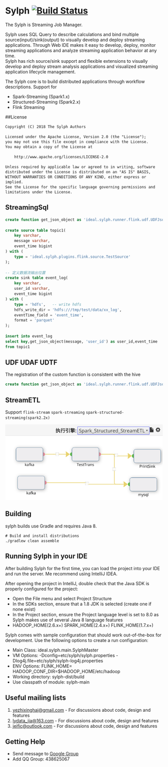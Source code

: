 # Sylph [![Build Status](http://img.shields.io/travis/harbby/sylph.svg?style=flat&branch=master)](https://travis-ci.org/harbby/sylph)
The Sylph is Streaming Job Manager. 

Sylph uses SQL Query to describe calculations and bind multiple source(input)/sink(output) to visually develop and deploy streaming applications.
Through Web IDE makes it easy to develop, deploy, monitor streaming applications and analyze streaming application behavior at any time.  
Sylph has rich source/sink support and flexible extensions to visually develop and deploy stream analysis applications and visualized streaming application lifecycle management.

The Sylph core is to build distributed applications through workflow descriptions.
Support for 
* Spark-Streaming (Spark1.x)
* Structured-Streaming (Spark2.x)
* Flink Streaming

##License
```
Copyright (C) 2018 The Sylph Authors

Licensed under the Apache License, Version 2.0 (the "License");
you may not use this file except in compliance with the License.
You may obtain a copy of the License at

    http://www.apache.org/licenses/LICENSE-2.0

Unless required by applicable law or agreed to in writing, software
distributed under the License is distributed on an "AS IS" BASIS,
WITHOUT WARRANTIES OR CONDITIONS OF ANY KIND, either express or implied.
See the License for the specific language governing permissions and
limitations under the License.
```

## StreamingSql
```sql
create function get_json_object as 'ideal.sylph.runner.flink.udf.UDFJson';

create source table topic1(
    key varchar,
    message varchar,
    event_time bigint
) with (
    type = 'ideal.sylph.plugins.flink.source.TestSource'
);

-- 定义数据流输出位置
create sink table event_log(
    key varchar,
    user_id varchar,
    event_time bigint
) with (
    type = 'hdfs',   -- write hdfs
    hdfs_write_dir = 'hdfs:///tmp/test/data/xx_log',
    eventTime_field = 'event_time',
    format = 'parquet'
);

insert into event_log
select key,get_json_object(message, 'user_id') as user_id,event_time 
from topic1
```

## UDF UDAF UDTF
The registration of the custom function is consistent with the hive
```sql
create function get_json_object as 'ideal.sylph.runner.flink.udf.UDFJson';
```

## StreamETL 
Support `flink-stream` `spark-streaming` `spark-structured-streaming(spark2.2x)`

[![loading...](https://raw.githubusercontent.com/harbby/harbby.github.io/master/logo/sylph/job_flow.png)](https://travis-ci.org/harbby/sylph)


## Building
sylph builds use Gradle and requires Java 8.
```
# Build and install distributions
./gradlew clean assemble
```
## Running Sylph in your IDE
After building Sylph for the first time, you can load the project into your IDE and run the server. Me recommend using IntelliJ IDEA.

After opening the project in IntelliJ, double check that the Java SDK is properly configured for the project:

* Open the File menu and select Project Structure
* In the SDKs section, ensure that a 1.8 JDK is selected (create one if none exist)
* In the Project section, ensure the Project language level is set to 8.0 as Sylph makes use of several Java 8 language features
* HADOOP_HOME(2.6.x+) SPARK_HOME(2.4.x+) FLINK_HOME(1.7.x+)

Sylph comes with sample configuration that should work out-of-the-box for development. Use the following options to create a run configuration:

* Main Class: ideal.sylph.main.SylphMaster
* VM Options: -Dconfig=etc/sylph/sylph.properties -Dlog4j.file=etc/sylph/sylph-log4j.properties
* ENV Options: FLINK_HOME=<your flink home>
               HADOOP_CONF_DIR=$HADOOP_HOME/etc/hadoop
* Working directory: sylph-dist/build
* Use classpath of module: sylph-main
 
## Useful mailing lists
1. yezhixinghai@gmail.com - For discussions about code, design and features
2. lydata_jia@163.com -  For discussions about code, design and features
3. jeific@outlook.com - For discussions about code, design and features

## Getting Help
* Send message to [Google Group](https://groups.google.com/forum/#!forum/sylph-streaming)
* Add QQ Group: 438625067